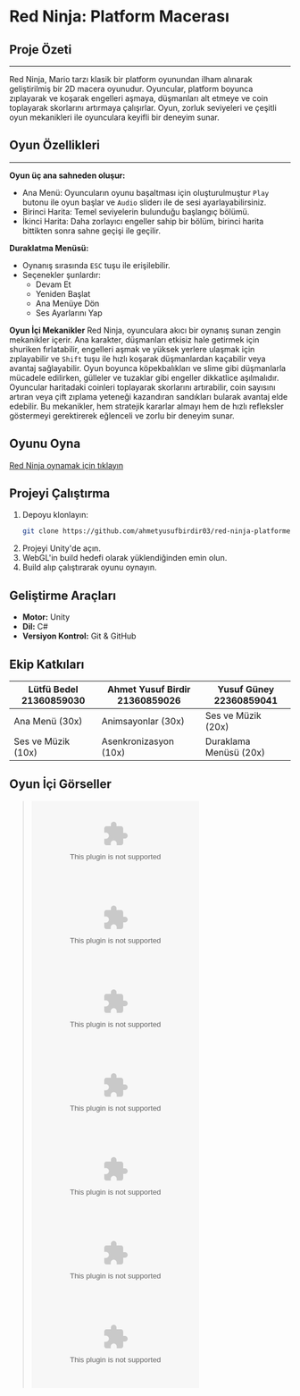 # Red Ninja: Platform Macerası

##  Proje Özeti
---
Red Ninja, Mario tarzı klasik bir platform oyunundan ilham alınarak geliştirilmiş bir 2D macera oyunudur. Oyuncular, platform boyunca zıplayarak ve koşarak engelleri aşmaya, düşmanları alt etmeye ve coin toplayarak skorlarını artırmaya çalışırlar. Oyun, zorluk seviyeleri ve çeşitli oyun mekanikleri ile oyunculara keyifli bir deneyim sunar.

##  Oyun Özellikleri
---
**Oyun üç ana sahneden oluşur:**
- Ana Menü: Oyuncuların oyunu başaltması için oluşturulmuştur `Play` butonu ile oyun başlar ve `Audio` sliderı ile de sesi ayarlayabilirsiniz.
- Birinci Harita: Temel seviyelerin bulunduğu başlangıç bölümü.
- İkinci Harita: Daha zorlayıcı engeller sahip bir bölüm, birinci harita bittikten sonra sahne geçişi ile geçilir.
  
**Duraklatma Menüsü:**
  - Oynanış sırasında `ESC` tuşu ile erişilebilir.
  - Seçenekler şunlardır:
    - Devam Et
    - Yeniden Başlat
    - Ana Menüye Dön
    - Ses Ayarlarını Yap

**Oyun İçi Mekanikler**
Red Ninja, oyunculara akıcı bir oynanış sunan zengin mekanikler içerir. Ana karakter, düşmanları etkisiz hale getirmek için shuriken fırlatabilir, engelleri aşmak ve yüksek yerlere ulaşmak için zıplayabilir ve `Shift` tuşu ile hızlı koşarak düşmanlardan kaçabilir veya avantaj sağlayabilir. Oyun boyunca köpekbalıkları ve slime gibi düşmanlarla mücadele edilirken, gülleler ve tuzaklar gibi engeller dikkatlice aşılmalıdır. Oyuncular haritadaki coinleri toplayarak skorlarını artırabilir, coin sayısını artıran veya çift zıplama yeteneği kazandıran sandıkları bularak avantaj elde edebilir. Bu mekanikler, hem stratejik kararlar almayı hem de hızlı refleksler göstermeyi gerektirerek eğlenceli ve zorlu bir deneyim sunar.
##  Oyunu Oyna
[Red Ninja oynamak için tıklayın](www.orneklink.com)

##  Projeyi Çalıştırma
1. Depoyu klonlayın:
   ```bash
   git clone https://github.com/ahmetyusufbirdir03/red-ninja-platformer.git
   ```
2. Projeyi Unity'de açın.
3. WebGL'in build hedefi olarak yüklendiğinden emin olun.
4. Build alıp çalıştırarak oyunu oynayın.

## Geliştirme Araçları
- **Motor:** Unity
- **Dil:** C#
- **Versiyon Kontrol:** Git & GitHub

## Ekip Katkıları
|Lütfü Bedel 21360859030 | Ahmet Yusuf Birdir 21360859026     | Yusuf Güney 22360859041|
|----------------------  |------------------------------------|------------------------|
|  Ana Menü (30x)        |   Animsayonlar (30x)               |  Ses ve Müzik (20x)    |  
|  Ses ve Müzik (10x)    |   Asenkronizasyon (10x)            |  Duraklama Menüsü (20x)|


## Oyun İçi Görseller
> ![Örnek Görsel 1](www.ornek1.com)
> ![Örnek Görsel 2](www.ornek2.com)
> ![Örnek Görsel 3](www.ornek3.com)
> ![Örnek Görsel 4](www.ornek4.com)
> ![Örnek Görsel 5](www.ornek5.com)
> ![Örnek Görsel 6](www.ornek6.com)
> ![Örnek Görsel 7](www.ornek7.com)

